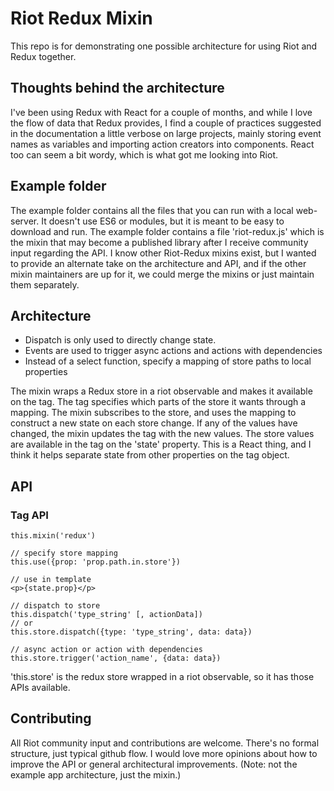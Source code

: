 # Riot Redux Mixin #
This repo is for demonstrating one possible architecture for using Riot and Redux together.


## Thoughts behind the architecture ##

I've been using Redux with React for a couple of months, and while I love the flow of data
that Redux provides, I find a couple of practices suggested in the documentation a little
verbose on large projects, mainly storing event names as variables and importing action
creators into components.  React too can seem a bit wordy, which is what got me looking into Riot.


## Example folder ##

The example folder contains all the files that you can run with a local web-server.
It doesn't use ES6 or modules, but it is meant to be easy to download and run.
The example folder contains a file 'riot-redux.js' which is the mixin that may become
a published library after I receive community input regarding the API.  I know other
Riot-Redux mixins exist, but I wanted to provide an alternate take on the architecture
and API, and if the other mixin maintainers are up for it, we could merge the
mixins or just maintain them separately.


## Architecture ##

* Dispatch is only used to directly change state.
* Events are used to trigger async actions and actions with dependencies
* Instead of a select function, specify a mapping of store paths to local properties

The mixin wraps a Redux store in a riot observable and makes it available on the
tag.  The tag specifies which parts of the store it wants through a mapping.
The mixin subscribes to the store, and uses the mapping to construct a new state
on each store change.  If any of the values have changed, the mixin updates the
tag with the new values.  The store values are available in the tag on the 'state'
property.  This is a React thing, and I think it helps separate state from other
properties on the tag object.


## API ##

### Tag API ###

```
this.mixin('redux')

// specify store mapping
this.use({prop: 'prop.path.in.store'})

// use in template
<p>{state.prop}</p>

// dispatch to store
this.dispatch('type_string' [, actionData])
// or
this.store.dispatch({type: 'type_string', data: data})

// async action or action with dependencies
this.store.trigger('action_name', {data: data})
```

'this.store' is the redux store wrapped in a riot observable, so it has those APIs
available.


## Contributing ##

All Riot community input and contributions are welcome.  There's no formal
structure, just typical github flow.  I would love more opinions about how to
improve the API or general architectural improvements.  (Note: not the example
app architecture, just the mixin.)
